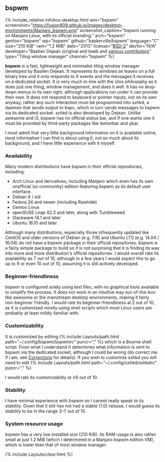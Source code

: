 ## bspwm
{% include_relative infobox-desktop.html wm="bspwm" screenshot="https://fusion809.github.io/images/desktop-environments/Manjaro_bspwm.png" screenshot_caption="bspwm running on Manjaro Linux, with its official branding." arch="bspwm" gentoo="bspwm" wp="bspwm" github="baskerville/bspwm" language="C" size="210 KiB" ram="1.2 MiB" date="2013" license="<a href='https://raw.githubusercontent.com/baskerville/bspwm/master/LICENSE' link='_blank'>BSD-2</a>" devfor="N/A" developer="Bastien Dejean (original and lead) and <a href='https://github.com/baskerville/bspwm/graphs/contributors' link='_blank'>various contributors</a>" type="Tiling window manager" channel="bspwm" %}

**bspwm** is a fast, lightweight and minimalist tiling window manager developed by Bastien Dejean. It represents its windows as leaves on a full binary tree and it only responds to X events and the messages it receives on a dedicated socket. It is very much in-line with the Unix philosophy as it does just one thing, window management, and does it well. It has no drop-down menus in its own right, although applications run under it can provide their own. It does not respond to keyboard or pointer inputs, not on its own anyway, rather any such interaction must be programmed into sxhkd, a daemon that sends output to bspc, which in turn sends messages to bspwm via its dedicated socket. sxhkd is also developed by Dejean. Unlike awesome and i3, bspwm has no official status bar, and if one wants one it must be provided by third-party packages like lemonbar and ybar. 

I must admit that very little background information on it is available online, most information I can find is about using it, not so much about its background, and I have little experience with it myself.

### Availability
Many modern distributions have bspwm in their official repositories, including:

* Arch Linux and derivatives, including Manjaro which even has its own unofficial (or community) edition featuring bspwm as its default user interface. 
* Debian 9 / sid
* Fedora 24 and newer (including Rawhide)
* Gentoo Linux
* openSUSE Leap 42.2 and later, along with Tumbleweed
* Slackware 14.1 and later
* Ubuntu 16.10 and later

Although many distributions, especially those infrequently updated like CentOS and older versions of Debian (e.g. 7/8) and Ubuntu LTS (e.g. 14.04 / 16.04) do not have a bspwm package in their official repositories. bspwm is a fairly simple package to build so it is not surprising that it is finding its way into more and more distribution's official repositories. I would overall rate its availability as 7 out of 10, although in a few years I would expect this to go up to 9 or even 10 out of 10, assuming it is still actively developed. 

### Beginner-friendliness
bspwm is configured solely using text files, with no graphical tools available to simplify the process. It does not work in an intuitive way out-of-the-box like awesome or the mainstream desktop environments, making it fairly non-beginner friendly. I would rate its beginner-friendliness at 2 out of 10, as it is customized mostly using shell scripts which most Linux users are probably at least mildly familiar with. 

### Customizability
It is customized by editing {% include Layouts/path.html path="~/.config/bspwm/bspwmrc" puncr="," %} which is a Bourne shell script. From what I understand it determines what information is sent to bspwm via the dedicated socket, although I could be wrong (do correct me if I am, see [Corrections](/contributing/) for details). If you wish to customize sxhkd you will need to edit {% include Layouts/path.html path="~/.config/sxhkd/sxhkdrc" puncr="." %} 

I would rate its customizability at &ge;8 out of 10.

<h3 style="width: 100%">Stability</h3>
I have minimal experience with bspwm so I cannot really speak to its stability. Given that it still has not had a stable (1.0) release, I would guess its stability to be in the range 3&ndash;7 out of 10.

<h3 style="width: 100%">System resource usage</h3>
bspwm has a very low installed size (210 KiB). Its RAM usage is also rather small at just 1.2 MiB (which I determined in a Manjaro bspwm edition VM), which is lower than that of most window manager. 

{% include Layouts/clear.html %}
